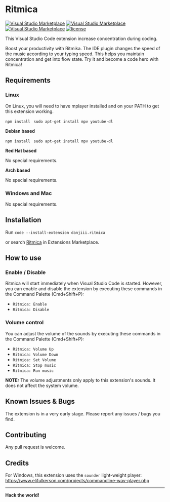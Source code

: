 # Ritmica

[![Visual Studio Marketplace](https://img.shields.io/vscode-marketplace/v/danjiii.ritmica.svg)](https://marketplace.visualstudio.com/items?itemName=danjiii.ritmica)
[![Visual Studio Marketplace](https://img.shields.io/vscode-marketplace/d/danjiii.ritmica.svg)](https://marketplace.visualstudio.com/items?itemName=danjiii.ritmica)
[![Visual Studio Marketplace](https://img.shields.io/vscode-marketplace/r/danjiii.ritmica.svg)](https://marketplace.visualstudio.com/items?itemName=danjiii.ritmica)
[![license](https://img.shields.io/github/license/mashape/apistatus.svg)](https://github.com/jengjeng/aural-coding-vscode/blob/master/LICENSE)

This Visual Studio Code extension increase concentration during coding. 

Boost your productivity with Ritmika. The IDE plugin changes the speed of the music according to your typing speed. This helps you maintain concentration and get into flow state. Try it and become a code hero with Ritmica!

## Requirements

### Linux

On Linux, you will need to have mplayer installed and on your PATH to get this extension working.

```npm install ```
```sudo apt-get install mpv youtube-dl```

**Debian based**

```npm install ```
```sudo apt-get install mpv youtube-dl```

**Red Hat based**

No special requirements.

**Arch based**

No special requirements.

### Windows and Mac

No special requirements.

## Installation

Run `code --install-extension danjiii.ritmica`

or search [Ritmica](https://marketplace.visualstudio.com/items?itemName=danjiii.ritmica) in Extensions Marketplace.

## How to use

### Enable / Disable

Ritmica will start immediately when Visual Studio Code is started. However, you can enable and disable the extension by executing these commands in the Command Palette (Cmd+Shift+P):

- `Ritmica: Enable`
- `Ritmica: Disable`

### Volume control

You can adjust the volume of the sounds by executing these commands in the Command Palette (Cmd+Shift+P):

- `Ritmica: Volume Up`
- `Ritmica: Volume Down`
- `Ritmica: Set Volume`
- `Ritmica: Stop music`
- `Ritmica: Run music`

**NOTE:** The volume adjustments only apply to this extension's sounds. It does not affect the system volume.

## Known Issues & Bugs

The extension is in a very early stage. Please report any issues / bugs you find.

## Contributing

Any pull request is welcome.

## Credits

For Windows, this extension uses the `sounder` light-weight player:
<https://www.elifulkerson.com/projects/commandline-wav-player.php>

-----------------------------------------------------------------------------------------------------------

**Hack the world!**
